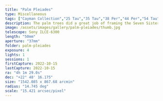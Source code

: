 ```yaml
---
title: "Palm Pleiades"
type: Miscellaneous
tags: ["Cayman Collection","25 Tau","35 Tau","38 Per","44 Per","54 Tau","61 Tau","74 Tau","Alatik (ο Per)","Ati","Barnard's Merope Nebula","Hyadum I (γ Tau)","Hyadum II (δ1 Tau)","IC341","IC349","IC353","IC354","IC360","Maia Nebula","Merope Nebula","NGC1432","NGC1435","Oculus Boreus (ε Tau)","Part of the constellation Perseus (Per)","Part of the constellation Taurus (Tau)","The star Ain","The star Alcyone (η Tau)","The star Atik","The star Atik (ζ Per)","The star Atlas (27 Tau)","The star Electra (17 Tau)","The star Merope (23 Tau)","The star Prima Hyadum","The star Secunda Hyadum","The star λ Tau"]
description: The palm trees did a great job of framing the Seven Sisters from Grand Cayman.
image: /assets/images/gallery/palm-pleiades/thumb.jpg
telescope: Sony ILCE-6300
length: "50mm"
aperture: "37mm"
folder: palm-pleiades
exposure: 4
lights: 1
sessions: 1 
firstCapture: 2022-10-15 
lastCapture: 2022-10-15
ra: "4h 1m 29.0s"
dec: "+22° 48' 16.175"
size: "1542.085 x 867.68 arcmin"
radius: "14.745 deg"
scale: "15.421 arcsec/pixel"
---
```

